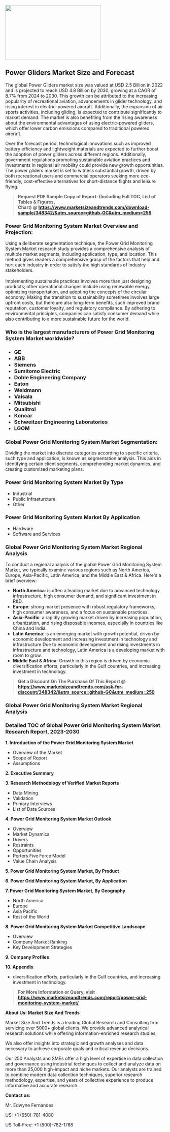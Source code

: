 <p><img class="alignnone size-medium wp-image-20088" src="https://ffe5etoiles.com/wp-content/uploads/2024/12/MST1-300x171.png" alt="" width="300" height="171" /></p><h2>Power Gliders Market Size and Forecast</h2><p>The global Power Gliders market size was valued at USD 2.5 Billion in 2022 and is projected to reach USD 4.8 Billion by 2030, growing at a CAGR of 8.7% from 2024 to 2030. This growth can be attributed to the increasing popularity of recreational aviation, advancements in glider technology, and rising interest in electric-powered aircraft. Additionally, the expansion of air sports activities, including gliding, is expected to contribute significantly to market demand. The market is also benefiting from the rising awareness about the environmental advantages of using electric-powered gliders, which offer lower carbon emissions compared to traditional powered aircraft.</p><p>Over the forecast period, technological innovations such as improved battery efficiency and lightweight materials are expected to further boost the adoption of power gliders across different regions. Additionally, government regulations promoting sustainable aviation practices and investments in regional air mobility could provide new growth opportunities. The power gliders market is set to witness substantial growth, driven by both recreational users and commercial operators seeking more eco-friendly, cost-effective alternatives for short-distance flights and leisure flying.</p></p><blockquote id="" class=""><strong>Request PDF Sample Copy of Report: (Including Full TOC, List of Tables &amp; Figures, Chart)&nbsp;@&nbsp;<strong><a href="https://www.marketsizeandtrends.com/download-sample/348342/&utm_source=github-GC&utm_medium=259" target="_blank">https://www.marketsizeandtrends.com/download-sample/348342/&utm_source=github-GC&utm_medium=259</a></strong></strong></blockquote><h3 id="" class="">Power Grid Monitoring System Market&nbsp;Overview and Projection:</h3><p id="" class="">Using a deliberate segmentation technique, the Power Grid Monitoring System Market research study provides a comprehensive analysis of multiple market segments, including application, type, and location. This method gives readers a comprehensive grasp of the factors that help and hurt each industry in order to satisfy the high standards of industry stakeholders. <br /> <br />Implementing sustainable practices involves more than just designing products; other operational changes include using renewable energy, optimizing transportation, and adopting the concepts of the circular economy. Making the transition to sustainability sometimes involves large upfront costs, but there are also long-term benefits, such improved brand reputation, customer loyalty, and regulatory compliance. By adhering to environmental principles, companies can satisfy consumer demand while also contributing to a more sustainable future for the world.</p><h3 id="" class="">Who is the largest manufacturers of&nbsp;Power Grid Monitoring System Market worldwide?</h3><h3 class=""><p><ul><li>GE </li><li> ABB </li><li> Siemens </li><li> Sumitomo Electric </li><li> Doble Engineering Company </li><li> Eaton </li><li> Weidmann </li><li> Vaisala </li><li> Mitsubishi </li><li> Qualitrol </li><li> Koncar </li><li> Schweitzer Engineering Laboratories </li><li> LGOM</li></ul></p></h3><h3 id="" class="">Global&nbsp;Power Grid Monitoring System Market Segmentation:</h3><p id="" class="">Dividing the market into discrete categories according to specific criteria, such type and application, is known as segmentation analysis. This aids in identifying certain client segments, comprehending market dynamics, and creating customized marketing plans.</p><h3 id="" class="">Power Grid Monitoring System Market&nbsp;By Type</h3><p><p><ul><li>Industrial</li><li> Public Infrasturcture</li><li> Other</p></li></ul></p></p><h3 id="" class="">Power Grid Monitoring System Market&nbsp;By Application</h3><p class=""><p><ul><li>Hardware</li><li> Software and Services</li></ul></p></p><h3 id="" class="">Global Power Grid Monitoring System Market Regional Analysis</h3><p id="" class="">To conduct a regional analysis of the global Power Grid Monitoring System Market, we typically examine various regions such as North America, Europe, Asia-Pacific, Latin America, and the Middle East &amp; Africa. Here's a brief overview:</p><ul><li><strong>North America</strong>: is often a leading market due to advanced technology infrastructure, high consumer demand, and significant investment in R&amp;D.</li><li><strong>Europe</strong>: strong market presence with robust regulatory frameworks, high consumer awareness, and a focus on sustainable practices.</li><li><strong>Asia-Pacific</strong>: a rapidly growing market driven by increasing population, urbanization, and rising disposable incomes, especially in countries like China and India.</li><li><strong>Latin America</strong>: is an emerging market with growth potential, driven by economic development and increasing investment in technology and infrastructure.Due to economic development and rising investments in infrastructure and technology, Latin America is a developing market with room to grow.</li><li><strong>Middle East &amp; Africa</strong>: Growth in this region is driven by economic diversification efforts, particularly in the Gulf countries, and increasing investment in technology.</li></ul><blockquote id="" class=""><strong>Get a Discount On The Purchase Of This Report @ <strong><a href="https://www.marketsizeandtrends.com/ask-for-discount/348342/&utm_source=github-GC&utm_medium=259" target="_blank">https://www.marketsizeandtrends.com/ask-for-discount/348342/&utm_source=github-GC&utm_medium=259</a></strong></strong></blockquote><h3 id="" class="">Global Power Grid Monitoring System Market Regional Analysis</h3><h3 id="" class="">Detailed TOC of Global Power Grid Monitoring System Market Research Report, 2023-2030</h3><p id="" class=""><strong>1. Introduction of the Power Grid Monitoring System Market</strong></p><ul><li>Overview of the Market</li><li>Scope of Report</li><li>Assumptions</li></ul><p id="" class=""><strong>2. Executive Summary</strong></p><p id="" class=""><strong>3. Research Methodology of Verified Market Reports</strong></p><ul><li>Data Mining</li><li>Validation</li><li>Primary Interviews</li><li>List of Data Sources</li></ul><p id="" class=""><strong>4. Power Grid Monitoring System Market Outlook</strong></p><ul><li>Overview</li><li>Market Dynamics</li><li>Drivers</li><li>Restraints</li><li>Opportunities</li><li>Porters Five Force Model</li><li>Value Chain Analysis</li></ul><p id="" class=""><strong>5. Power Grid Monitoring System Market, By Product</strong></p><p id="" class=""><strong>6. Power Grid Monitoring System Market, By Application</strong></p><p id="" class=""><strong>7. Power Grid Monitoring System Market, By Geography</strong></p><ul><li>North America</li><li>Europe</li><li>Asia Pacific</li><li>Rest of the World</li></ul><p id="" class=""><strong>8. Power Grid Monitoring System Market Competitive Landscape</strong></p><ul><li>Overview</li><li>Company Market Ranking</li><li>Key Development Strategies</li></ul><p id="" class=""><strong>9. Company Profiles</strong></p><p id="" class=""><strong>10. Appendix</strong></p><ul><li>diversification efforts, particularly in the Gulf countries, and increasing investment in technology.</li></ul><blockquote id="" class=""><strong>For More Information or Query, visit <strong><strong><a href="https://www.marketsizeandtrends.com/report/power-grid-monitoring-system-market/" target="_blank">https://www.marketsizeandtrends.com/report/power-grid-monitoring-system-market/</a></strong></strong></strong></blockquote><p id="" class=""><strong>About Us: Market Size And Trends</strong></p><p id="" class="">Market Size And Trends is a leading Global Research and Consulting firm servicing over 5000+ global clients. We provide advanced analytical research solutions while offering information-enriched research studies.</p><p id="" class="">We also offer insights into strategic and growth analyses and data necessary to achieve corporate goals and critical revenue decisions.</p><p id="" class="">Our 250 Analysts and SMEs offer a high level of expertise in data collection and governance using industrial techniques to collect and analyze data on more than 25,000 high-impact and niche markets. Our analysts are trained to combine modern data collection techniques, superior research methodology, expertise, and years of collective experience to produce informative and accurate research.</p><p id="" class=""><strong>Contact us:</strong></p><p id="" class="">Mr. Edwyne Fernandes</p><p id="" class="">US: +1 (650)-781-4080</p><p id="" class="">US Toll-Free: +1 (800)-782-1768</p>
